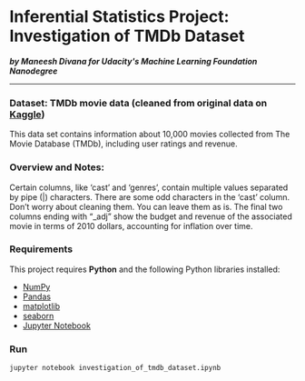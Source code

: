 # Inferential Statistics Project: Investigation of TMDb Dataset

***by Maneesh Divana for Udacity's Machine Learning Foundation Nanodegree***

-----


### Dataset: TMDb movie data (cleaned from original data on [Kaggle](https://www.kaggle.com/tmdb/tmdb-movie-metadata))

This data set contains information about 10,000 movies collected from The Movie Database (TMDb), including user ratings and revenue.


### Overview and Notes:

Certain columns, like ‘cast’ and ‘genres’, contain multiple values separated by pipe (|) characters.
There are some odd characters in the ‘cast’ column. Don’t worry about cleaning them. You can leave them as is.
The final two columns ending with “_adj” show the budget and revenue of the associated movie in terms of 2010 dollars, 
accounting for inflation over time.


### Requirements

This project requires **Python** and the following Python libraries installed:

- [NumPy](https://www.numpy.org/)
- [Pandas](https://pandas.pydata.org/)
- [matplotlib](https://matplotlib.org/)
- [seaborn](https://seaborn.pydata.org/)
- [Jupyter Notebook](https://ipython.org/notebook.html)


### Run

```
jupyter notebook investigation_of_tmdb_dataset.ipynb
```
